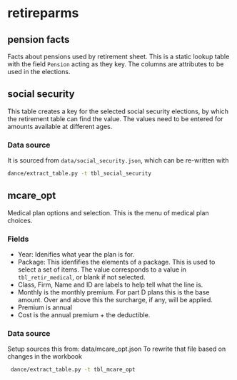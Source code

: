 # retireparms

## pension facts

Facts about pensions used by retirement sheet. This is a static lookup table with the field `Pension` acting as they key. The columns are attributes to be used in the elections. 

## social security

This table creates a key for the selected social security elections, by which the retirement table can find the value. 
The values need to be entered for amounts available at different ages.

### Data source

It is sourced from `data/social_security.json`, which can be re-written with

```zsh
dance/extract_table.py -t tbl_social_security 
```

## mcare_opt

Medical plan options and selection. This is the menu of medical plan choices.

### Fields

- Year: Idenifies what year the plan is for.
- Package: This idenfifies the elements of a package.  This is used to select a set of items.  The value corresponds to a value in `tbl_retir_medical`, or blank if not selected.
- Class, Firm, Name and ID are labels to help tell what the line is.
- Monthly is the monthly premium.  For part D plans this is the base amount.  Over and above this the surcharge, if any, will be applied.
- Premium is annual
- Cost is the annual premium + the deductible.

### Data source

Setup sources this from: data/mcare_opt.json 
To rewrite that file based on changes in the workbook

```zsh
 dance/extract_table.py -t tbl_mcare_opt 
```

